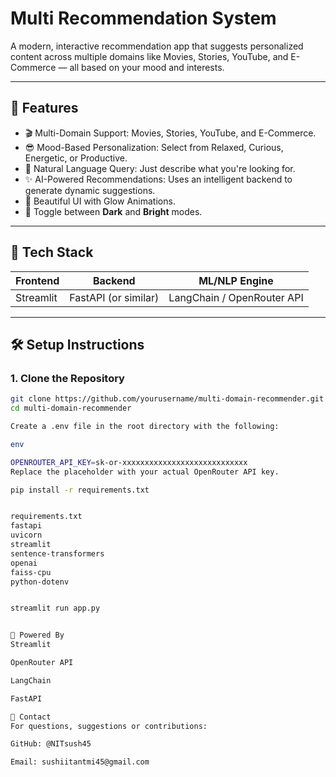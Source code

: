 #  Multi Recommendation System

A modern, interactive recommendation app that suggests personalized content across multiple domains like Movies, Stories, YouTube, and E-Commerce — all based on your mood and interests.


---

## 🚀 Features

- 🎬 Multi-Domain Support: Movies, Stories, YouTube, and E-Commerce.
- 😎 Mood-Based Personalization: Select from Relaxed, Curious, Energetic, or Productive.
- 💬 Natural Language Query: Just describe what you're looking for.
- ✨ AI-Powered Recommendations: Uses an intelligent backend to generate dynamic suggestions.
- 🎨 Beautiful UI with Glow Animations.
- 🌙 Toggle between **Dark** and **Bright** modes.

---

## 🧱 Tech Stack

| Frontend  | Backend         | ML/NLP Engine      |
|-----------|------------------|--------------------|
| Streamlit | FastAPI (or similar) | LangChain / OpenRouter API |

---

## 🛠️ Setup Instructions

### 1. Clone the Repository

```bash
git clone https://github.com/yourusername/multi-domain-recommender.git
cd multi-domain-recommender

Create a .env file in the root directory with the following:

env

OPENROUTER_API_KEY=sk-or-xxxxxxxxxxxxxxxxxxxxxxxxxxxx
Replace the placeholder with your actual OpenRouter API key.

pip install -r requirements.txt


requirements.txt
fastapi
uvicorn
streamlit
sentence-transformers
openai
faiss-cpu
python-dotenv


streamlit run app.py


🧠 Powered By
Streamlit

OpenRouter API

LangChain

FastAPI

📩 Contact
For questions, suggestions or contributions:

GitHub: @NITsush45

Email: sushiitantmi45@gmail.com

